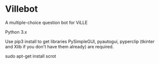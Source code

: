 # Villebot
A multiple-choice question bot for ViLLE

Python 3.x

Use pip3 install to get libraries PySimpleGUI, pyautogui, pyperclip (tkinter and Xlib if you don't have them already) are required.

sudo apt-get install scrot
